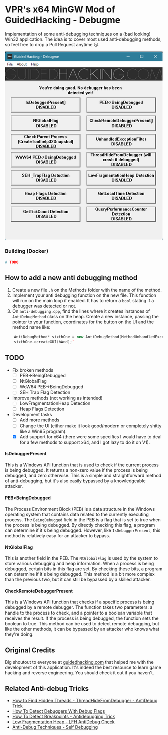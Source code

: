 # VPR's x64 MinGW Mod of GuidedHacking - Debugme 

Implementation of some anti-debugging techniques on a (bad looking) Win32 application. The idea is to cover most used anti-debugging methods, so feel free to drop a Pull Request anytime 😏.

![screenshot](./screenshot.png)

### Building (Docker)
```bash
# TODO
```

## How to add a new anti debugging method 
1. Create a new file `.h` on the Methods folder with the name of the method. 
2. Implement your anti debugging function on the new file. This function will run on the main loop if enabled. It has to return a `bool` stating if a debugger was detected or not.
2. On `anti-debugging.cpp`, find the lines where it creates instances of `AntiDebugMethod` class on the heap. Create a new instance, passing the pointer to your function, coordinates for the button on the UI and the method name like:
```cpp
    AntiDebugMethod* sixthOne = new AntiDebugMethod(MethodUnhandledException, 270, 220, "UnhandledExceptionFilter");
	sixthOne->createGUI(hWnd);`
```
## TODO
- Fix broken methods
  - [ ] PEB-\>BeingDebugged
  - [ ] NtGlobalFlag
  - [ ] WoW64 PEB-\>BeingDebugged
  - [ ] SEH Trap Flag Detection
- Improve methods (not working as intended)
  - [ ] LowFragmentationHeap Detection
  - [ ] Heap Flags Detection
- Development tasks
  - [ ] Add more methods
  - [ ] Change the UI (either make it look good/modern or completely shitty like a Win95 program).
  - [x] Add support for x64 (there were some specifics I would have to deal for a few methods to support x64, and I got lazy to do it on V1).

#### IsDebuggerPresent
This is a Windows API function that is used to check if the current process is being debugged. It returns a non-zero value if the process is being debugged, and zero otherwise. This is a simple and straightforward method of anti-debugging, but it's also easily bypassed by a knowledgeable attacker.

#### PEB>BeingDebugged
The Process Environment Block (PEB) is a data structure in the Windows operating system that contains data related to the currently executing process. The `BeingDebugged` field in the PEB is a flag that is set to true when the process is being debugged. By directly checking this flag, a program can determine if it's being debugged. However, like `IsDebuggerPresent`, this method is relatively easy for an attacker to bypass.

#### NtGlobalFlag
This is another field in the PEB. The `NtGlobalFlag` is used by the system to store various debugging and heap information. When a process is being debugged, certain bits in this flag are set. By checking these bits, a program can determine if it's being debugged. This method is a bit more complex than the previous two, but it can still be bypassed by a skilled attacker.

#### CheckRemoteDebuggerPresent
This is a Windows API function that checks if a specific process is being debugged by a remote debugger. The function takes two parameters: a handle to the process to check, and a pointer to a boolean variable that receives the result. If the process is being debugged, the function sets the boolean to true. This method can be used to detect remote debugging, but like the other methods, it can be bypassed by an attacker who knows what they're doing.

## Original Credits

Big shoutout to everyone at [guidedhacking.com](https://guidedhacking.com) that helped me with the development of this application. It's indeed the best resource to learn game hacking and reverse engineering. You should check it out if you haven't.


Related Anti-debug Tricks​
-------------------------

-   [How to Find Hidden Threads - ThreadHideFromDebugger - AntiDebug Trick](https://guidedhacking.com/threads/how-to-find-hidden-threads-threadhidefromdebugger-antidebug-trick.14281/)
-   [How To Detect Debuggers With Debug Flags](https://guidedhacking.com/threads/how-to-detect-debuggers-with-debug-flags.20393/)
-   [How To Detect Breakpoints - Antidebugging Trick](https://guidedhacking.com/threads/how-to-detect-breakpoints-antidebugging-trick.20374/)
-   [Low Fragmentation Heap - LFH AntiDebug Check](https://guidedhacking.com/threads/low-fragmentation-heap-lfh-antidebug-check.20347/)
-   [Anti-Debug Techniques - Self Debugging](https://guidedhacking.com/threads/anti-debug-techniques-self-debugging.20339/)
